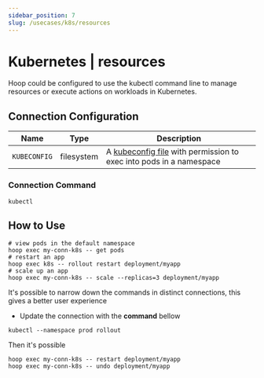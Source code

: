 ```yaml
---
sidebar_position: 7
slug: /usecases/k8s/resources
---
```


# Kubernetes | resources

Hoop could be configured to use the kubectl command line to manage resources or execute actions on workloads in Kubernetes.

## Connection Configuration

| Name         | Type       | Description                                                            |
|------------- | ---------- | ---------------------------------------------------------------------- |
| `KUBECONFIG` | filesystem | A [kubeconfig file](https://kubernetes.io/docs/concepts/configuration/organize-cluster-access-kubeconfig/) with permission to exec into pods in a namespace   |

### Connection Command

```shell
kubectl
```

## How to Use

```shell
# view pods in the default namespace
hoop exec my-conn-k8s -- get pods
# restart an app
hoop exec k8s -- rollout restart deployment/myapp
# scale up an app
hoop exec my-conn-k8s -- scale --replicas=3 deployment/myapp
```

It's possible to narrow down the commands in distinct connections, this gives a better user experience

- Update the connection with the **command** bellow

```shell
kubectl --namespace prod rollout
```

Then it's possible

```shell
hoop exec my-conn-k8s -- restart deployment/myapp
hoop exec my-conn-k8s -- undo deployment/myapp
```